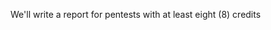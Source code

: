 We'll write a report for pentests with at least eight (8) credits
<!-- Change for the new credit implementation on May 31, 2022 -->